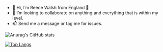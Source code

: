 - 👋 Hi, I’m Reece Walsh from England 🏴󠁧󠁢󠁥󠁮󠁧󠁿
- 💞️ I’m looking to collaborate on anything and everything that is within my level. 
- 📫 Send me a message or tag me for issues. 

![Anurag's GitHub stats](https://github-readme-stats.vercel.app/api?username=reeceawalsh&count_private=true&show_icons=true)

[![Top Langs](https://github-readme-stats.vercel.app/api/top-langs/?username=reeceawalsh&layout=compact&count_private=true)](https://github.com/anuraghazra/github-readme-stats)
<!---
reeceawalsh/reeceawalsh is a ✨ special ✨ repository because its `README.md` (this file) appears on your GitHub profile.
You can click the Preview link to take a look at your changes.
--->
